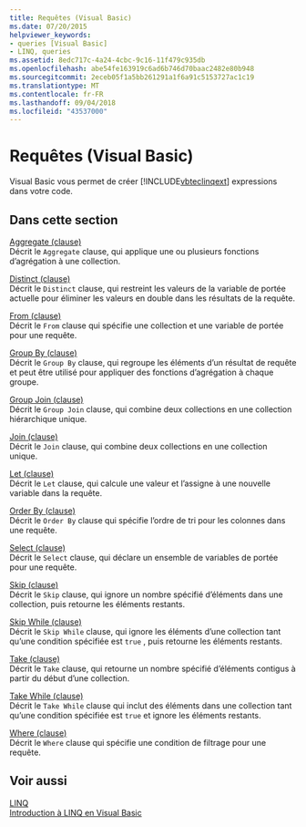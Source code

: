 ```yaml
---
title: Requêtes (Visual Basic)
ms.date: 07/20/2015
helpviewer_keywords:
- queries [Visual Basic]
- LINQ, queries
ms.assetid: 8edc717c-4a24-4cbc-9c16-11f479c935db
ms.openlocfilehash: abe54fe163919c6ad6b746d70baac2482e80b948
ms.sourcegitcommit: 2eceb05f1a5bb261291a1f6a91c5153727ac1c19
ms.translationtype: MT
ms.contentlocale: fr-FR
ms.lasthandoff: 09/04/2018
ms.locfileid: "43537000"
---
```

# <a name="queries-visual-basic"></a>Requêtes (Visual Basic)
Visual Basic vous permet de créer [!INCLUDE[vbteclinqext](~/includes/vbteclinqext-md.md)] expressions dans votre code.  
  
## <a name="in-this-section"></a>Dans cette section  
 [Aggregate (clause)](../../../visual-basic/language-reference/queries/aggregate-clause.md)  
 Décrit le `Aggregate` clause, qui applique une ou plusieurs fonctions d’agrégation à une collection.  
  
 [Distinct (clause)](../../../visual-basic/language-reference/queries/distinct-clause.md)  
 Décrit le `Distinct` clause, qui restreint les valeurs de la variable de portée actuelle pour éliminer les valeurs en double dans les résultats de la requête.  
  
 [From (clause)](../../../visual-basic/language-reference/queries/from-clause.md)  
 Décrit le `From` clause qui spécifie une collection et une variable de portée pour une requête.  
  
 [Group By (clause)](../../../visual-basic/language-reference/queries/group-by-clause.md)  
 Décrit le `Group By` clause, qui regroupe les éléments d’un résultat de requête et peut être utilisé pour appliquer des fonctions d’agrégation à chaque groupe.  
  
 [Group Join (clause)](../../../visual-basic/language-reference/queries/group-join-clause.md)  
 Décrit le `Group Join` clause, qui combine deux collections en une collection hiérarchique unique.  
  
 [Join (clause)](../../../visual-basic/language-reference/queries/join-clause.md)  
 Décrit le `Join` clause, qui combine deux collections en une collection unique.  
  
 [Let (clause)](../../../visual-basic/language-reference/queries/let-clause.md)  
 Décrit le `Let` clause, qui calcule une valeur et l’assigne à une nouvelle variable dans la requête.  
  
 [Order By (clause)](../../../visual-basic/language-reference/queries/order-by-clause.md)  
 Décrit le `Order By` clause qui spécifie l’ordre de tri pour les colonnes dans une requête.  
  
 [Select (clause)](../../../visual-basic/language-reference/queries/select-clause.md)  
 Décrit le `Select` clause, qui déclare un ensemble de variables de portée pour une requête.  
  
 [Skip (clause)](../../../visual-basic/language-reference/queries/skip-clause.md)  
 Décrit le `Skip` clause, qui ignore un nombre spécifié d’éléments dans une collection, puis retourne les éléments restants.  
  
 [Skip While (clause)](../../../visual-basic/language-reference/queries/skip-while-clause.md)  
 Décrit le `Skip While` clause, qui ignore les éléments d’une collection tant qu’une condition spécifiée est `true` , puis retourne les éléments restants.  
  
 [Take (clause)](../../../visual-basic/language-reference/queries/take-clause.md)  
 Décrit le `Take` clause, qui retourne un nombre spécifié d’éléments contigus à partir du début d’une collection.  
  
 [Take While (clause)](../../../visual-basic/language-reference/queries/take-while-clause.md)  
 Décrit le `Take While` clause qui inclut des éléments dans une collection tant qu’une condition spécifiée est `true` et ignore les éléments restants.  
  
 [Where (clause)](../../../visual-basic/language-reference/queries/where-clause.md)  
 Décrit le `Where` clause qui spécifie une condition de filtrage pour une requête.  
  
## <a name="see-also"></a>Voir aussi  
 [LINQ](../../../visual-basic/programming-guide/language-features/linq/index.md)  
 [Introduction à LINQ en Visual Basic](../../../visual-basic/programming-guide/language-features/linq/introduction-to-linq.md)
